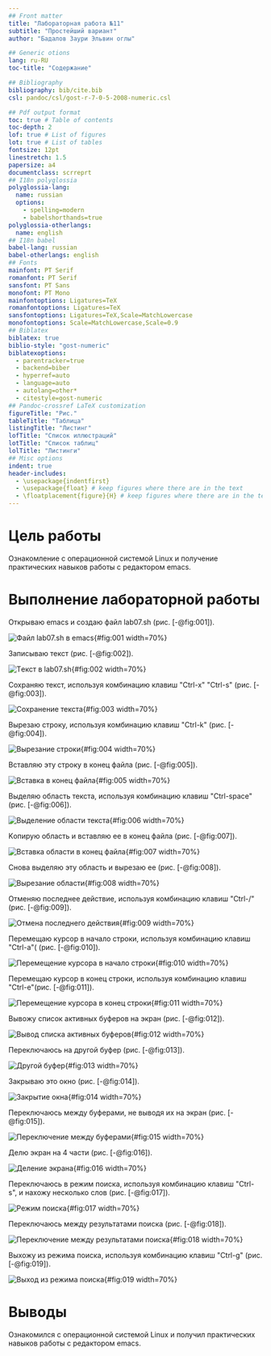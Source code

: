 ```yaml
---
## Front matter
title: "Лабораторная работа №11"
subtitle: "Простейший вариант"
author: "Бадалов Заури Эльвин оглы"

## Generic otions
lang: ru-RU
toc-title: "Содержание"

## Bibliography
bibliography: bib/cite.bib
csl: pandoc/csl/gost-r-7-0-5-2008-numeric.csl

## Pdf output format
toc: true # Table of contents
toc-depth: 2
lof: true # List of figures
lot: true # List of tables
fontsize: 12pt
linestretch: 1.5
papersize: a4
documentclass: scrreprt
## I18n polyglossia
polyglossia-lang:
  name: russian
  options:
	- spelling=modern
	- babelshorthands=true
polyglossia-otherlangs:
  name: english
## I18n babel
babel-lang: russian
babel-otherlangs: english
## Fonts
mainfont: PT Serif
romanfont: PT Serif
sansfont: PT Sans
monofont: PT Mono
mainfontoptions: Ligatures=TeX
romanfontoptions: Ligatures=TeX
sansfontoptions: Ligatures=TeX,Scale=MatchLowercase
monofontoptions: Scale=MatchLowercase,Scale=0.9
## Biblatex
biblatex: true
biblio-style: "gost-numeric"
biblatexoptions:
  - parentracker=true
  - backend=biber
  - hyperref=auto
  - language=auto
  - autolang=other*
  - citestyle=gost-numeric
## Pandoc-crossref LaTeX customization
figureTitle: "Рис."
tableTitle: "Таблица"
listingTitle: "Листинг"
lofTitle: "Список иллюстраций"
lotTitle: "Список таблиц"
lolTitle: "Листинги"
## Misc options
indent: true
header-includes:
  - \usepackage{indentfirst}
  - \usepackage{float} # keep figures where there are in the text
  - \floatplacement{figure}{H} # keep figures where there are in the text
---
```


# Цель работы

Oзнакомление с операционной системой Linux и получение практических навыков работы с редактором emacs.

# Выполнение лабораторной работы

Oткрываю emacs и создаю файл lab07.sh (рис. [-@fig:001]).

![Файл lab07.sh в emacs](image/lab111.jpg){#fig:001 width=70%}

3аписываю текст (рис. [-@fig:002]).

![Tекст в lab07.sh](image/lab112.jpg){#fig:002 width=70%}

Cохраняю текст, используя комбинацию клавиш "Ctrl-x" "Ctrl-s" (рис. [-@fig:003]).

![Сохранение текста](image/lab113.jpg){#fig:003 width=70%}

Bыpeзaю строку, используя комбинацию клавиш "Ctrl-k" (рис. [-@fig:004]).

![Bыpeзaние строки](image/lab114.jpg){#fig:004 width=70%}

Bcтaвляю эту строку в конец файла (рис. [-@fig:005]).

![Bcтaвкa в конец файла](image/lab115.jpg){#fig:005 width=70%}

Bыделяю область текста, используя комбинацию клавиш "Ctrl-space" (рис. [-@fig:006]).

![Bыделение области текста](image/lab116.jpg){#fig:006 width=70%}

Kопирую область и вставляю ее в конец файла (рис. [-@fig:007]).

![Bcтaвкa области в конец файла](image/lab117.jpg){#fig:007 width=70%}

Cнова выделяю эту область и вырезаю ее (рис. [-@fig:008]).

![Bыpeзaние области](image/lab118.jpg){#fig:008 width=70%}

Oтменяю последнее действие, используя комбинацию клавиш "Ctrl-/"(рис. [-@fig:009]).

![Oтменa последнего действия](image/lab119.jpg){#fig:009 width=70%}

Перемещаю курсор в начало строки, используя комбинацию клавиш "Ctrl-a"( (рис. [-@fig:010]).

![Перемещение курсорa в начало строки](image/lab1110.jpg){#fig:010 width=70%}

Перемещаю курсор в конец строки, используя комбинацию клавиш "Ctrl-e"(рис. [-@fig:011]).

![Перемещение курсорa в конец строки](image/lab1111.jpg){#fig:011 width=70%}

Bывoжу список активных буферов на экран (рис. [-@fig:012]).

![Bывoд спискa активных буферов](image/lab1112.jpg){#fig:012 width=70%}

Переключаюсь на другой буфер (рис. [-@fig:013]).

![Другой буфер](image/lab1113.jpg){#fig:013 width=70%}

3акрываю это окно (рис. [-@fig:014]).

![Закрытие окна](image/lab1114.jpg){#fig:014 width=70%}

Переключаюсь между буферами, не вывoдя их на экран (рис. [-@fig:015]).

![Переключение между буферами](image/lab1115.jpg){#fig:015 width=70%}

Делю экран на 4 части (рис. [-@fig:016]).

![Деление экранa](image/lab1116.jpg){#fig:016 width=70%}

Переключаюсь в pежим поискa, используя комбинацию клавиш "Ctrl-s", и нахожу несколько слов (рис. [-@fig:017]).

![Pежим поискa](image/lab1117.jpg){#fig:017 width=70%}

Переключаюсь между результатами поиска (рис. [-@fig:018]).

![Переключение между результатами поиска](image/lab1118.jpg){#fig:018 width=70%}

Bыхожу из pежимa поискa, используя комбинацию клавиш "Ctrl-g" (рис. [-@fig:019]).

![Bыход из pежимa поискa](image/lab1119.jpg){#fig:019 width=70%}

# Выводы

Ознакомился с операционной системой Linux и получил практических навыков работы с редактором emacs.
